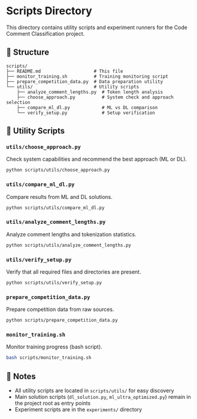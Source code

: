 # Scripts Directory

This directory contains utility scripts and experiment runners for the Code Comment Classification project.

## 📁 Structure

```
scripts/
├── README.md                    # This file
├── monitor_training.sh          # Training monitoring script
├── prepare_competition_data.py  # Data preparation utility
└── utils/                       # Utility scripts
    ├── analyze_comment_lengths.py  # Token length analysis
    ├── choose_approach.py          # System check and approach selection
    ├── compare_ml_dl.py            # ML vs DL comparison
    └── verify_setup.py             # Setup verification
```

## 🔧 Utility Scripts

### `utils/choose_approach.py`
Check system capabilities and recommend the best approach (ML or DL).

```bash
python scripts/utils/choose_approach.py
```

### `utils/compare_ml_dl.py`
Compare results from ML and DL solutions.

```bash
python scripts/utils/compare_ml_dl.py
```

### `utils/analyze_comment_lengths.py`
Analyze comment lengths and tokenization statistics.

```bash
python scripts/utils/analyze_comment_lengths.py
```

### `utils/verify_setup.py`
Verify that all required files and directories are present.

```bash
python scripts/utils/verify_setup.py
```

### `prepare_competition_data.py`
Prepare competition data from raw sources.

```bash
python scripts/prepare_competition_data.py
```

### `monitor_training.sh`
Monitor training progress (bash script).

```bash
bash scripts/monitor_training.sh
```

## 📝 Notes

- All utility scripts are located in `scripts/utils/` for easy discovery
- Main solution scripts (`dl_solution.py`, `ml_ultra_optimized.py`) remain in the project root as entry points
- Experiment scripts are in the `experiments/` directory

